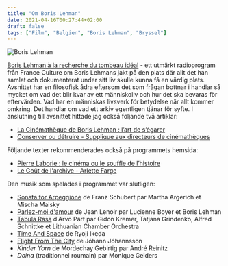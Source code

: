 ```yaml
---
title: "Om Boris Lehman"
date: 2021-04-16T00:27:44+02:00
draft: false
tags: ["Film", "Belgien", "Boris Lehman", "Bryssel"]
---
```


![Boris Lehman](/images/boris-lehman.png)

[Boris Lehman  à la recherche du tombeau idéal](https://archive.fo/7Ss2O) - ett utmärkt radioprogram från France Culture om Boris Lehmans jakt på den plats där allt det han samlat och dokumenterat under sitt liv skulle kunna få en värdig plats. Avsnittet har en filosofisk ådra eftersom det som frågan bottnar i handlar så mycket om vad det blir kvar av ett människoliv och hur det ska bevaras för eftervärden. Vad har en människas livsverk för betydelse när allt kommer omkring. Det handlar om vad ett arkiv egentligen tjänar för syfte. I anslutning till avsnittet hittade jag också följande två artiklar:

* [La Cinémathèque de Boris Lehman : l’art de s’égarer‪](/pdfs/albera2017.pdf)
* [Conserver ou détruire ‪- Supplique aux directeurs de cinémathèques](/pdfs/lehman2017.pdf)

Följande texter rekommenderades också på programmets hemsida:

* [Pierre Laborie : le cinéma ou le souffle de l’histoire](https://archive.fo/VVwuo)
* [Le Goût de l'archive - Arlette Farge](https://archive.fo/Q9qiU)

Den musik som spelades i programmet var slutligen:

* [Sonata for Arpeggione](https://www.youtube.com/watch?v=c-tRWNJhb5s) de Franz Schubert par Martha Argerich et Mischa Maisky
* [Parlez-moi d'amour](https://www.youtube.com/watch?v=ZTl0DAyRUR4) de Jean Lenoir par Lucienne Boyer et Boris Lehman
* [Tabula Rasa](https://www.youtube.com/watch?v=JSSv_JEZwdo) d'Arvo Pärt par Gidon Kremer, Tatjana Grindenko, Alfred Schnittke et Lithuanian Chamber Orchestra
* [Time And Space](https://www.youtube.com/watch?v=34cCVkYcVac) de Ryoji Ikeda
* [Flight From The City](https://www.youtube.com/watch?v=AlftMNmDH00) de Jóhann Jóhannsson
* *Kinder Yorn* de Mordechay Gebirtig par André Reinitz
* *Doina* (traditionnel roumain) par Monique Gelders

